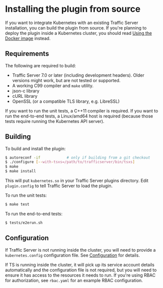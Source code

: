 # Installing the plugin from source

If you want to integrate Kubernetes with an existing Traffic Server installation,
you can build the plugin from source.  If you're planning to deploy the plugin
inside a Kubernetes cluster, you should read [Using the Docker image](docker.md)
instead.

## Requirements

The following are required to build:

* Traffic Server 7.0 or later (including development headers).  Older versions
  might work, but are not tested or supported.
* A working C99 compiler and `make` utility.
* json-c library
* cURL library
* OpenSSL (or a compatible TLS library, e.g. LibreSSL)

If you want to run the unit tests, a C++11 compiler is required.  If you want to
run the end-to-end tests, a Linux/amd64 host is required (because those tests
require running the Kubernetes API server).

## Building

To build and install the plugin:

```sh
$ autoreconf -if            # only if building from a git checkout
$ ./configure [--with-tsxs=/path/to/trafficserver/bin/tsxs]
$ make
$ make install
```

This will put `kubernetes.so` in your Traffic Server plugins directory.  Edit
`plugin.config` to tell Traffic Server to load the plugin.

To run the unit tests:

```sh
$ make test
```

To run the end-to-end tests:

```sh
$ tests/e2erun.sh
```

## Configuration


If Traffic Server is not running inside the cluster, you will need to provide a
`kubernetes.config` configuration file.  See [Configuration](config.md) for
details.

If TS is running inside the cluster, it will pick up its service account details
automatically and the configuration file is not required, but you will need to
ensure it has access to the resources it needs to run.  If you're using RBAC
for authorization, see `rbac.yaml` for an example RBAC configuration.
